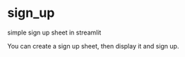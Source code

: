 # sign_up
simple sign up sheet in streamlit

You can create a sign up sheet, then display it and sign up.
